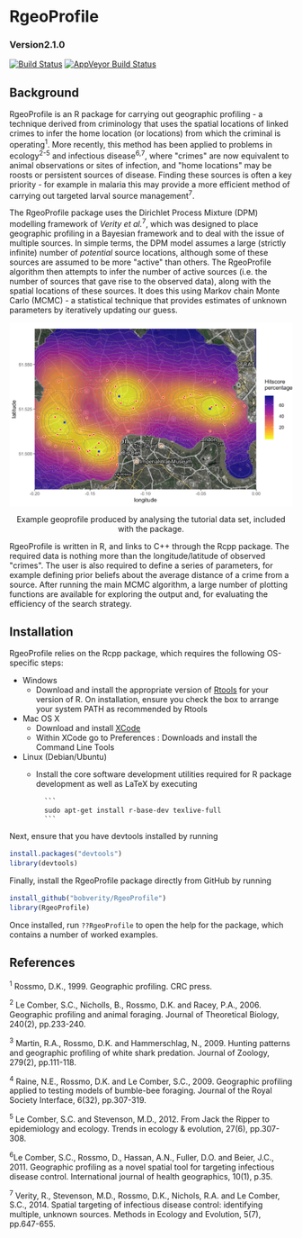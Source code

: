 
# RgeoProfile
### Version2.1.0
[![Build Status](https://travis-ci.org/bobverity/Rgeoprofile.svg?branch=version2.1.0)](https://travis-ci.org/bobverity/Rgeoprofile)
[![AppVeyor Build Status](https://ci.appveyor.com/api/projects/status/github/bobverity/RgeoProfile?branch=version2.1.0&svg=true)](https://ci.appveyor.com/project/bobverity/RgeoProfile)

## Background
RgeoProfile is an R package for carrying out geographic profiling - a technique derived from criminology that uses the spatial locations of linked crimes to infer the home location (or locations) from which the criminal is operating<sup>1</sup>. More recently, this method has been applied to problems in ecology<sup>2-5</sup> and infectious disease<sup>6,7</sup>, where "crimes" are now equivalent to animal observations or sites of infection, and "home locations" may be roosts or persistent sources of disease. Finding these sources is often a key priority - for example in malaria this may provide a more efficient method of carrying out targeted larval source management<sup>7</sup>.

The RgeoProfile package uses the Dirichlet Process Mixture (DPM) modelling framework of *Verity et al.*<sup>7</sup>, which was designed to place geographic profiling in a Bayesian framework and to deal with the issue of multiple sources. In simple terms, the DPM model assumes a large (strictly infinite) number of *potential* source locations, although some of these sources are assumed to be more "active" than others. The RgeoProfile algorithm then attempts to infer the number of active sources (i.e. the number of sources that gave rise to the observed data), along with the spatial locations of these sources. It does this using Markov chain Monte Carlo (MCMC) - a statistical technique that provides estimates of unknown parameters by iteratively updating our guess.

<p align="center">
<img src="R_ignore/LondonExample_figure1.png" width="700" align="middle">

<p align="center"> Example geoprofile produced by analysing the tutorial data set, included with the package. </p>
</p>

RgeoProfile is written in R, and links to C++ through the Rcpp package. The required data is nothing more than the longitude/latitude of observed "crimes". The user is also required to define a series of parameters, for example defining prior beliefs about the average distance of a crime from a source. After running the main MCMC algorithm, a large number of plotting functions are available for exploring the output and, for evaluating the efficiency of the search strategy.


## Installation

RgeoProfile relies on the Rcpp package, which requires the following OS-specific steps:

* Windows
    - Download and install the appropriate version of [Rtools](https://cran.rstudio.com/bin/windows/Rtools/) for your version of R. On installation, ensure you check the box to arrange your system PATH as recommended by Rtools
* Mac OS X
    - Download and install [XCode](http://itunes.apple.com/us/app/xcode/id497799835?mt=12)
    - Within XCode go to Preferences : Downloads and install the Command Line Tools
* Linux (Debian/Ubuntu)
    - Install the core software development utilities required for R package development as well as LaTeX by executing
    
            ```
            sudo apt-get install r-base-dev texlive-full
            ```

Next, ensure that you have devtools installed by running
```r
install.packages("devtools")
library(devtools)
```
Finally, install the RgeoProfile package directly from GitHub by running
```r
install_github("bobverity/RgeoProfile")
library(RgeoProfile)
```
Once installed, run `??RgeoProfile` to open the help for the package, which contains a number of worked examples.


## References

<sup>1</sup> Rossmo, D.K., 1999. Geographic profiling. CRC press.

<sup>2</sup> Le Comber, S.C., Nicholls, B., Rossmo, D.K. and Racey, P.A., 2006. Geographic profiling and animal foraging. Journal of Theoretical Biology, 240(2), pp.233-240.

<sup>3</sup> Martin, R.A., Rossmo, D.K. and Hammerschlag, N., 2009. Hunting patterns and geographic profiling of white shark predation. Journal of Zoology, 279(2), pp.111-118.

<sup>4</sup> Raine, N.E., Rossmo, D.K. and Le Comber, S.C., 2009. Geographic profiling applied to testing models of bumble-bee foraging. Journal of the Royal Society Interface, 6(32), pp.307-319.

<sup>5</sup> Le Comber, S.C. and Stevenson, M.D., 2012. From Jack the Ripper to epidemiology and ecology. Trends in ecology & evolution, 27(6), pp.307-308.

<sup>6</sup>Le Comber, S.C., Rossmo, D., Hassan, A.N., Fuller, D.O. and Beier, J.C., 2011. Geographic profiling as a novel spatial tool for targeting infectious disease control. International journal of health geographics, 10(1), p.35.

<sup>7</sup> Verity, R., Stevenson, M.D., Rossmo, D.K., Nichols, R.A. and Le Comber, S.C., 2014. Spatial targeting of infectious disease control: identifying multiple, unknown sources. Methods in Ecology and Evolution, 5(7), pp.647-655.

